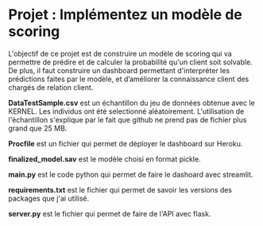 # Projet : Implémentez un modèle de scoring

L'objectif de ce projet est de construire un modèle de scoring qui va permettre de prédire et de calculer la probabilité qu'un client soit solvable. De plus, il faut construire un dashboard permettant d'interpréter les prédictions faites par le modèle, et d’améliorer la connaissance client des chargés de relation client.

**DataTestSample.csv** est un échantillon du jeu de données obtenue avec le KERNEL. Les individus ont été selectionné aléatoirement. L'utilisation de l'échantillon s'explique par le fait que github ne prend pas de fichier plus grand que 25 MB.

**Procfile** est un fichier qui permet de déployer le dashboard sur Heroku.

**finalized_model.sav** est le modèle choisi en format pickle.

**main.py** est le code python qui permet de faire le dashoard avec streamlit.

**requirements.txt** est le fichier qui permet de savoir les versions des packages que j'ai utilisé.

**server.py** est le fichier qui permet de faire de l'API avec flask. 
